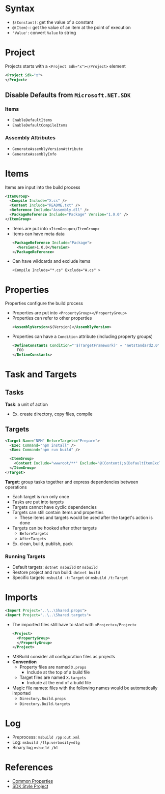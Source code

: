 # Syntax

- `$(Constant)`: get the value of a constant
- `@(Item):`: get the value of an item at the point of execution
- `'Value'`: convert `Value` to string

# Project

Projects starts with a `<Project Sdk="x"></Project>` element

```xml
<Project Sdk="x">
</Project>
```

## Disable Defaults from `Microsoft.NET.SDK`

### Items

- `EnableDefaultItems`
- `EnableDefaultCompileItems`

### Assembly Attributes

- `GenerateAssemblyVersionAttribute`
- `GenerateAssemblyInfo`

# Items

Items are input into the build process

```xml
<ItemGroup>
  <Compile Include="X.cs" />
  <Content Include="README.txt" />
  <Reference Include="Assembly.dll" />
  <PackageReference Include="Package" Version="1.0.0" />
</ItemGroup>
```

- Items are put into `<ItemGroup></ItemGroup>`
- Items can have meta data
  ```xml
  <PackageReference Include="Package">
    <Version>1.0.0</Version>
  </PackageReference>
  ```
- Can have wildcards and exclude items
  ```
  <Compile Include="*.cs" Exclude="A.cs" >
  ```

# Properties

Properties configure the build process

- Properties are put into `<PropertyGroup></PropertyGroup>`
- Properties can refer to other properties
  ```xml
  <AssemblyVersion>$(Version)</AssemblyVersion>
  ```
- Properties can have a `Condition` attribute (including property groups)
  ```xml
  <DefineConstants Condition="'$(TargetFramework)' = 'netstandard2.0'">
    FOO
  </DefineConstants>
  ```

# Task and Targets

## Tasks

**Task**: a unit of action

- Ex. create directory, copy files, compile

## Targets

```xml
<Target Name="NPM" BeforeTargets="Prepare">
  <Exec Command="npm install" />
  <Exec Command="npm run build" />

  <ItemGroup>
    <Content Include="wwwroot/**" Exclude="@(Content);$(DefaultItemExcludes)" />
  </ItemGroup>
</Target>
```

**Target**: group tasks together and express dependencies between operations

- Each target is run only once
- Tasks are put into targets
- Targets cannot have cyclic dependencies
- Targets can still contain items and properties
  - These items and targets would be used after the target's action is done
- Targets can be hooked after other targets
  - `BeforeTargets`
  - `AfterTargets`
- Ex. clean, build, publish, pack

### Running Targets

- Default targets: `dotnet msbuild` or `msbuild`
- Restore project and run build: `dotnet build`
- Specific targets: `msbuild -t:Target` or `msbuild /t:Target`

# Imports

```xml
<Import Project="..\..\Shared.props">
<Import Project="..\..\Shared.targets">
```

- The imported files still have to start with `<Project></Project>`
  ```xml
  <Project>
    <PropertyGroup>
    </PropertyGroup>
  </Project>
  ```
- MSBuild consider all configuration files as projects
- **Convention**
  - Property files are named `X.props`
    - Include at the top of a build file
  - Target files are named `X.targets`
    - Include at the end of a build file
- Magic file names: files with the following names would be automatically
  imported
  - `Directory.Build.props`
  - `Directory.Build.targets`

# Log

- Preprocess: `msbuild /pp:out.xml`
- Log: `msbuild /flp:verbosity=dlg`
- Binary log `msbuild /bl`

# References

- [Common Properties](https://docs.microsoft.com/en-us/visualstudio/msbuild/common-msbuild-project-properties?view=vs-2019)
- [SDK Style Project](https://docs.microsoft.com/en-us/dotnet/core/project-sdk/overview)
